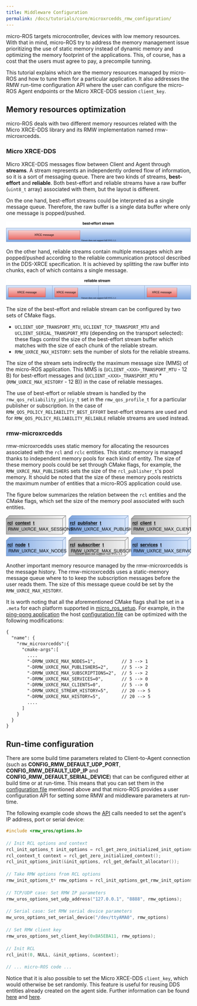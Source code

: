 ```yaml
---
title: Middleware Configuration
permalink: /docs/tutorials/core/microxrcedds_rmw_configuration/
---
```


micro-ROS targets microcontroller, devices with low memory resources.
With that in mind, micro-ROS try to address the memory management issue prioritizing the use of static memory instead of dynamic memory and optimizing the memory footprint of the applications.
This, of course, has a cost that the users must agree to pay, a precompile tunning.

This tutorial explains which are the memory resources managed by micro-ROS and how to tune them for a particular application.
It also addresses the RMW run-time configuration API where the user can configure the micro-ROS Agent endpoints or the Micro XRCE-DDS session `client_key`.

## Memory resources optimization

micro-ROS deals with two different memory resources related with the Micro XRCE-DDS library and its RMW implementation named rmw-microxrcedds.

### Micro XRCE-DDS

Micro XRCE-DDS messages flow between Client and Agent through **streams**.
A stream represents an independently ordered flow of information, so it is a sort of messaging queue.
There are two kinds of streams, **best-effort** and **reliable**.
Both best-effort and reliable streams have a raw buffer (`uint8_t` array) associated with them, but the layout is different.

On the one hand, best-effort streams could be interpreted as a single message queue.
Therefore, the raw buffer is a single data buffer where only one message is popped/pushed.

![](./imgs/best_effort_stream.svg)

On the other hand, reliable streams contain multiple messages which are popped/pushed according to the reliable communication protocol described in the DDS-XRCE specification.
It is achieved by splitting the raw buffer into chunks, each of which contains a single message.

![](./imgs/reliable_strea.svg)

The size of the best-effort and reliable stream can be configured by two sets of CMake flags.

* `UCLIENT_UDP_TRANSPORT_MTU`, `UCLIENT_TCP_TRANSPORT_MTU` and `UCLIENT_SERIAL_TRANSPORT_MTU` (depending on the transport selected): these flags control the size of the best-effort stream buffer which matches with the size of each chunk of the reliable stream.
* `RMW_UXRCE_MAX_HISTORY`: sets the number of slots for the reliable streams.

The size of the stream sets indirectly the maximum message size (MMS) of the micro-ROS application.
This MMS is (`UCLIENT_<XXX>_TRANSPORT_MTU` - 12 B) for best-effort messages and (`UCLIENT_<XXX>_TRANSPORT_MTU` * (`RMW_UXRCE_MAX_HISTORY` - 12 B)) in the case of reliable messages.

The use of best-effort or reliable stream is handled by the `rmw_qos_reliability_policy_t` set in the `rmw_qos_profile_t` for a particular publisher or subscription.
In the case of `RMW_QOS_POLICY_RELIABILITY_BEST_EFFORT` best-effort streams are used and for `RMW_QOS_POLICY_RELIABILITY_RELIABLE` reliable streams are used instead.

### rmw-microxrcedds

rmw-microxrcedds uses static memory for allocating the resources associated with the `rcl` and `rclc` entities.
This static memory is managed thanks to independent memory pools for each kind of entity.
The size of these memory pools could be set through CMake flags,
for example, the `RMW_UXRCE_MAX_PUBLISHERS` sets the size of the `rcl_publisher_t`'s pool memory.
It should be noted that the size of these memory pools restricts the maximum number of entities that a micro-ROS application could use.

The figure below summarizes the relation between the `rcl` entities and the CMake flags, which set the size of the memory pool associated with such entities.

![](./imgs/micro_ros_memory.svg)

Another important memory resource managed by the rmw-microxrcedds is the message history.
The rmw-microxrcedds uses a static-memory message queue where to to keep the subscription messages before the user reads them.
The size of this message queue could be set by the `RMW_UXRCE_MAX_HISTORY`.

It is worth noting that all the aforementioned CMake flags shall be set in a `.meta` for each platform supported in [micro_ros_setup](https://github.com/micro-ROS/micro_ros_setup).
For example, in the [ping-pong application](https://micro-ros.github.io//docs/tutorials/core/first_application_linux/) the host [configuration file](https://github.com/micro-ROS/micro_ros_setup/blob/foxy/config/host/generic/client-host-colcon.meta) can be optimized with the following modifications:

```
{
  "name": {
    "rmw_microxrcedds":{
      "cmake-args":[
        ....
        "-DRMW_UXRCE_MAX_NODES=1",          // 3 --> 1
        "-DRMW_UXRCE_MAX_PUBLISHERS=2",     // 5 --> 2
        "-DRMW_UXRCE_MAX_SUBSCRIPTIONS=2",  // 5 --> 2
        "-DRMW_UXRCE_MAX_SERVICES=0",       // 5 --> 0
        "-DRMW_UXRCE_MAX_CLIENTS=0",        // 5 --> 0
        "-DRMW_UXRCE_STREAM_HISTORY=5",     // 20 --> 5
        "-DRMW_UXRCE_MAX_HISTORY=5",        // 20 --> 5
        ....
      ]
    }
  }
}
```

## Run-time configuration

There are some build time parameters related to Client-to-Agent connection (such as **CONFIG_RMW_DEFAULT_UDP_PORT**, **CONFIG_RMW_DEFAULT_UDP_IP** and **CONFIG_RMW_DEFAULT_SERIAL_DEVICE**) that can be configured either at build time or at run-time.
This means that you can set them in the [configuration file](https://github.com/micro-ROS/micro_ros_setup/blob/foxy/config/host/generic/client-host-colcon.meta) mentioned above and that micro-ROS provides a user configuration API for setting some RMW and middleware parameters at run-time.

The following example code shows the [API](https://github.com/micro-ROS/rmw-microxrcedds/blob/foxy/rmw_microxrcedds_c/include/rmw_uros/options.h) calls needed to set the agent's IP address, port or serial device:

```c
#include <rmw_uros/options.h>

// Init RCL options and context
rcl_init_options_t init_options = rcl_get_zero_initialized_init_options();
rcl_context_t context = rcl_get_zero_initialized_context();
rcl_init_options_init(&init_options, rcl_get_default_allocator());

// Take RMW options from RCL options
rmw_init_options_t* rmw_options = rcl_init_options_get_rmw_init_options(&init_options);

// TCP/UDP case: Set RMW IP parameters
rmw_uros_options_set_udp_address("127.0.0.1", "8888", rmw_options);

// Serial case: Set RMW serial device parameters
mw_uros_options_set_serial_device("/dev/ttyAMA0", rmw_options)

// Set RMW client key
rmw_uros_options_set_client_key(0xBA5EBA11, rmw_options);

// Init RCL
rcl_init(0, NULL, &init_options, &context);

// ... micro-ROS code ...
```

Notice that it is also possible to set the Micro XRCE-DDS `client_key`, which would otherwise be set randomly. This feature is useful for reusing DDS entities already created on the agent side. Further information can be found [here](https://micro-xrce-dds.readthedocs.io/en/latest/deployment.html#configurate-the-publisher) and [here](https://github.com/micro-ROS/rmw-microxrcedds#rmw-micro-xrce-dds-implementation).
